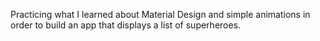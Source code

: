 Practicing what I learned about Material Design and simple animations in order to build an app that displays a list of superheroes.
